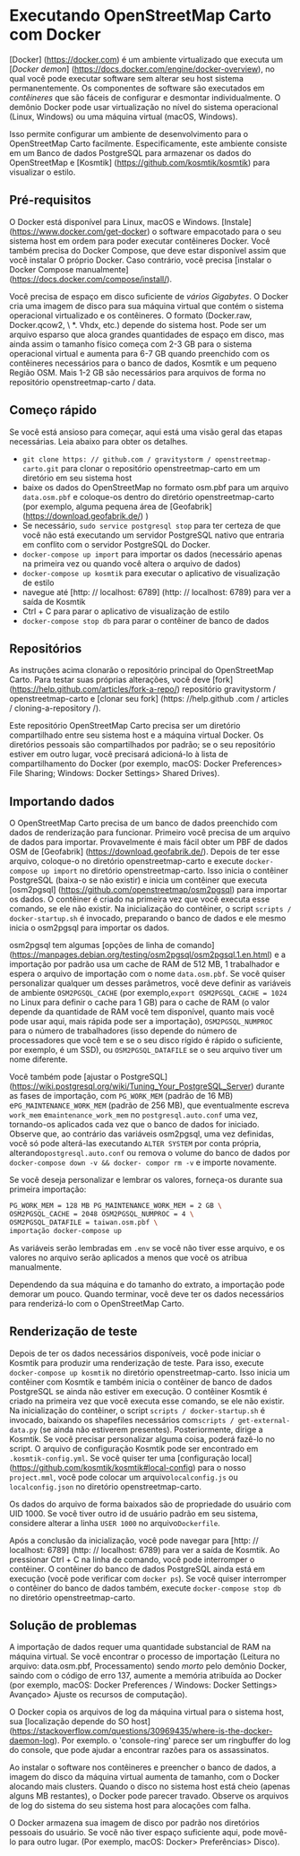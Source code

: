 # Executando OpenStreetMap Carto com Docker

[Docker] (<https://docker.com>) é um ambiente virtualizado que executa um [_Docker demon_] (<https://docs.docker.com/engine/docker-overview>), no qual você pode executar software sem alterar seu host sistema permanentemente. Os componentes de software são executados em _contêineres_ que são fáceis de configurar e desmontar individualmente. O demônio Docker pode usar virtualização no nível do sistema operacional (Linux, Windows) ou uma máquina virtual (macOS, Windows).

Isso permite configurar um ambiente de desenvolvimento para o OpenStreetMap Carto facilmente. Especificamente, este ambiente consiste em um
Banco de dados PostgreSQL para armazenar os dados do OpenStreetMap e [Kosmtik] (<https://github.com/kosmtik/kosmtik>) para visualizar o estilo.

## Pré-requisitos

O Docker está disponível para Linux, macOS e Windows. [Instale] (<https://www.docker.com/get-docker>) o software empacotado para o seu sistema host em ordem
para poder executar contêineres Docker. Você também precisa do Docker Compose, que deve estar disponível assim que você instalar
O próprio Docker. Caso contrário, você precisa [instalar o Docker Compose manualmente] (<https://docs.docker.com/compose/install/>).

Você precisa de espaço em disco suficiente de _vários Gigabytes_. O Docker cria uma imagem de disco para sua máquina virtual que contém o sistema operacional virtualizado e os contêineres. O formato (Docker.raw, Docker.qcow2, \ *. Vhdx, etc.) depende do sistema host. Pode ser um arquivo esparso que aloca grandes quantidades de espaço em disco, mas ainda assim o tamanho físico começa com 2-3 GB para o sistema operacional virtual e aumenta para 6-7 GB quando preenchido com os contêineres necessários para o banco de dados, Kosmtik e um pequeno Região OSM. Mais 1-2 GB são necessários para arquivos de forma no repositório openstreetmap-carto / data.

## Começo rápido

Se você está ansioso para começar, aqui está uma visão geral das etapas necessárias.
Leia abaixo para obter os detalhes.

* `git clone https: // github.com / gravitystorm / openstreetmap-carto.git` para clonar o repositório openstreetmap-carto em um diretório em seu sistema host
* baixe os dados do OpenStreetMap no formato osm.pbf para um arquivo `data.osm.pbf` e coloque-os dentro do diretório openstreetmap-carto (por exemplo, alguma pequena área de [Geofabrik] (<https://download.geofabrik.de/>) )
* Se necessário, `sudo service postgresql stop` para ter certeza de que você não está executando um servidor PostgreSQL nativo que entraria em conflito com o servidor PostgreSQL do Docker.
* `docker-compose up import` para importar os dados (necessário apenas na primeira vez ou quando você altera o arquivo de dados)
* `docker-compose up kosmtik` para executar o aplicativo de visualização de estilo
* navegue até [http: // localhost: 6789] (http: // localhost: 6789) para ver a saída de Kosmtik
* Ctrl + C para parar o aplicativo de visualização de estilo
* `docker-compose stop db` para parar o contêiner de banco de dados

## Repositórios

As instruções acima clonarão o repositório principal do OpenStreetMap Carto. Para testar suas próprias alterações, você deve [fork] (<https://help.github.com/articles/fork-a-repo/>) repositório gravitystorm / openstreetmap-carto e [clonar seu fork] (https: //help.github .com / articles / cloning-a-repository /).

Este repositório OpenStreetMap Carto precisa ser um diretório compartilhado entre seu sistema host e a máquina virtual Docker. Os diretórios pessoais são compartilhados por padrão; se o seu repositório estiver em outro lugar, você precisará adicioná-lo à lista de compartilhamento do Docker (por exemplo, macOS: Docker Preferences> File Sharing; Windows: Docker Settings> Shared Drives).

## Importando dados

O OpenStreetMap Carto precisa de um banco de dados preenchido com dados de renderização para funcionar. Primeiro você precisa de um arquivo de dados para importar.
Provavelmente é mais fácil obter um PBF de dados OSM de [Geofabrik] (<https://download.geofabrik.de/>).
Depois de ter esse arquivo, coloque-o no diretório openstreetmap-carto e execute `docker-compose up import` no diretório openstreetmap-carto.
Isso inicia o contêiner PostgreSQL (baixa-o se não existir) e inicia um contêiner que executa [osm2pgsql] (<https://github.com/openstreetmap/osm2pgsql>) para importar os dados. O contêiner é criado na primeira vez que você executa esse comando, se ele não existir.
Na inicialização do contêiner, o script `scripts / docker-startup.sh` é invocado, preparando o banco de dados e ele mesmo inicia o osm2pgsql para importar os dados.

osm2pgsql tem algumas [opções de linha de comando] (<https://manpages.debian.org/testing/osm2pgsql/osm2pgsql.1.en.html>) e a importação por padrão usa um cache de RAM de 512 MB, 1 trabalhador e espera o arquivo de importação com o nome `data.osm.pbf`. Se você quiser personalizar qualquer um desses parâmetros, você deve definir as variáveis ​​de ambiente `OSM2PGSQL_CACHE` (por exemplo,`export OSM2PGSQL_CACHE = 1024` no Linux para definir o cache para 1 GB) para o cache de RAM (o valor depende da quantidade de RAM você tem disponível, quanto mais você pode usar aqui, mais rápida pode ser a importação), `OSM2PGSQL_NUMPROC` para o número de trabalhadores (isso depende do número de processadores que você tem e se o seu disco rígido é rápido o suficiente, por exemplo, é um SSD), ou `OSM2PGSQL_DATAFILE` se o seu arquivo tiver um nome diferente.

Você também pode [ajustar o PostgreSQL] (<https://wiki.postgresql.org/wiki/Tuning_Your_PostgreSQL_Server>) durante as fases de importação, com `PG_WORK_MEM` (padrão de 16 MB) e`PG_MAINTENANCE_WORK_MEM` (padrão de 256 MB), que eventualmente escreva `work_mem` e`maintenance_work_mem` no `postgresql.auto.conf` uma vez, tornando-os aplicados cada vez que o banco de dados for iniciado. Observe que, ao contrário das variáveis ​​osm2pgsql, uma vez definidas, você só pode alterá-las executando `ALTER SYSTEM` por conta própria, alterando`postgresql.auto.conf` ou remova o volume do banco de dados por `docker-compose down -v && docker- compor rm -v` e importe novamente.

Se você deseja personalizar e lembrar os valores, forneça-os durante sua primeira importação:

```sh
PG_WORK_MEM = 128 MB PG_MAINTENANCE_WORK_MEM = 2 GB \
OSM2PGSQL_CACHE = 2048 OSM2PGSQL_NUMPROC = 4 \
OSM2PGSQL_DATAFILE = taiwan.osm.pbf \
importação docker-compose up
```

As variáveis ​​serão lembradas em `.env` se você não tiver esse arquivo, e os valores no arquivo serão aplicados a menos que você os atribua manualmente.

Dependendo da sua máquina e do tamanho do extrato, a importação pode demorar um pouco. Quando terminar, você deve ter os dados necessários para renderizá-lo com o OpenStreetMap Carto.

## Renderização de teste

Depois de ter os dados necessários disponíveis, você pode iniciar o Kosmtik para produzir uma renderização de teste. Para isso, execute `docker-compose up kosmtik` no diretório openstreetmap-carto. Isso inicia um contêiner com Kosmtik e também inicia o contêiner de banco de dados PostgreSQL se ainda não estiver em execução. O contêiner Kosmtik é criado na primeira vez que você executa esse comando, se ele não existir.
Na inicialização do contêiner, o script `scripts / docker-startup.sh` é invocado, baixando os shapefiles necessários com`scripts / get-external-data.py` (se ainda não estiverem presentes). Posteriormente, dirige a Kosmtik. Se você precisar personalizar alguma coisa, poderá fazê-lo no script. O arquivo de configuração Kosmtik pode ser encontrado em `.kosmtik-config.yml`.
Se você quiser ter uma [configuração local] (<https://github.com/kosmtik/kosmtik#local-config>) para o nosso `project.mml`, você pode colocar um arquivo`localconfig.js` ou `localconfig.json` no diretório openstreetmap-carto.

Os dados do arquivo de forma baixados são de propriedade do usuário com UID 1000. Se você tiver outro id de usuário padrão em seu sistema, considere alterar a linha `USER 1000` no arquivo`Dockerfile`.

Após a conclusão da inicialização, você pode navegar para [http: // localhost: 6789] (http: // localhost: 6789) para ver a saída de Kosmtik. Ao pressionar Ctrl + C na linha de comando, você pode interromper o contêiner. O contêiner do banco de dados PostgreSQL ainda está em execução (você pode verificar com `docker ps`). Se você quiser interromper o contêiner do banco de dados também, execute `docker-compose stop db` no diretório openstreetmap-carto.

## Solução de problemas

A importação de dados requer uma quantidade substancial de RAM na máquina virtual. Se você encontrar o processo de importação (Leitura no arquivo: data.osm.pbf, Processamento) sendo _morto_ pelo demônio Docker, saindo com o código de erro 137, aumente a memória atribuída ao Docker (por exemplo, macOS: Docker Preferences / Windows: Docker Settings> Avançado> Ajuste os recursos de computação).

O Docker copia os arquivos de log da máquina virtual para o sistema host, sua [localização depende do SO host] (<https://stackoverflow.com/questions/30969435/where-is-the-docker-daemon-log>). Por exemplo. o 'console-ring' parece ser um ringbuffer do log do console, que pode ajudar a encontrar razões para os assassinatos.

Ao instalar o software nos contêineres e preencher o banco de dados, a imagem do disco da máquina virtual aumenta de tamanho, com o Docker alocando mais clusters. Quando o disco no sistema host está cheio (apenas alguns MB restantes), o Docker pode parecer travado. Observe os arquivos de log do sistema do seu sistema host para alocações com falha.

O Docker armazena sua imagem de disco por padrão nos diretórios pessoais do usuário. Se você não tiver espaço suficiente aqui, pode movê-lo para outro lugar. (Por exemplo, macOS: Docker> Preferências> Disco).
